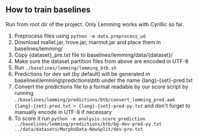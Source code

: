 ## How to train baselines
Run from root dir of the project. Only Lemming works with Cyrillic so far.
1. Preprocess files using `python -m data.preprocess_ud` 
2. Download mallet.jar, trove.jar, marmot.jar and place them in baselines/lemming/
3. Copy {dataset}_pre.txt file to baselines/lemming/data/{dataset}/
4. Make sure the dataset partition files from above are encoded in UTF-8
5. Run `./baselines/lemming/lemming_btb.sh`
6. Predictions for dev set (by default) will be generated in baselines\lemming\predictions\btb under the name {lang}-{set}-pred.txt
7. Convert the predictions file to a format readable by our score script by running `./baselines/lemming/predictions/btb/convert_lemming_pred.awk {lang}-{set}-pred.txt > {lang}-{set}-pred-py.txt` and don't forget to manually encode in UTF-8 if necessary
8. To score it run `python -m analysis.score_prediction ../baselines/lemming/predictions/btb/bg-dev-pred-py.txt ../data/datasets/MorphoData-NewSplit/dev-pre.txt`